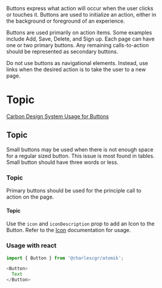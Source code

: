 <div style="padding: 50px">
Buttons express what action will occur when the user clicks or touches it. Buttons are used to initialize an action, either in the background or foreground of an experience.

Buttons are used primarily on action items. Some examples include Add, Save, Delete, and Sign up. Each page can have one or two primary buttons. Any remaining calls-to-action should be represented as secondary buttons.

Do not use buttons as navigational elements. Instead, use links when the desired action is to take the user to a new page.

# Topic

[Carbon Design System Usage for Buttons](https://next.carbondesignsystem.com/components/button)

## Topic

Small buttons may be used when there is not enough space for a
regular sized button. This issue is most found in tables. Small button should have three words
or less.

### Topic

Primary buttons should be used for the principle call to action
on the page.

#### Topic

Use the `icon` and `iconDescription` prop to add an Icon to the Button. Refer to the [Icon](?selectedKind=Icon) documentation for usage.


### Usage with react
```js
import { Button } from '@charlescgr/atomik';
```

```js
<Button>
  Text
</Button>
```
</div>
